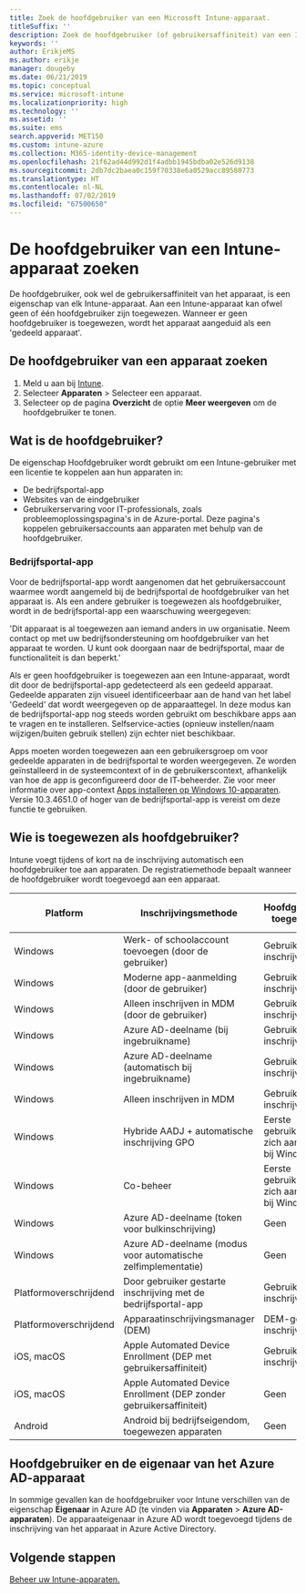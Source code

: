 ```yaml
---
title: Zoek de hoofdgebruiker van een Microsoft Intune-apparaat.
titleSuffix: ''
description: Zoek de hoofdgebruiker (of gebruikersaffiniteit) van een Intune-apparaat.
keywords: ''
author: ErikjeMS
ms.author: erikje
manager: dougeby
ms.date: 06/21/2019
ms.topic: conceptual
ms.service: microsoft-intune
ms.localizationpriority: high
ms.technology: ''
ms.assetid: ''
ms.suite: ems
search.appverid: MET150
ms.custom: intune-azure
ms.collection: M365-identity-device-management
ms.openlocfilehash: 21f62ad44d992d1f4adbb1945bdba02e526d9138
ms.sourcegitcommit: 2db7dc2baea0c159f70338e6a0529acc89580773
ms.translationtype: HT
ms.contentlocale: nl-NL
ms.lasthandoff: 07/02/2019
ms.locfileid: "67500650"
---
```

# <a name="find-the-primary-user-of-an-intune-device"></a>De hoofdgebruiker van een Intune-apparaat zoeken

De hoofdgebruiker, ook wel de gebruikersaffiniteit van het apparaat, is een eigenschap van elk Intune-apparaat. Aan een Intune-apparaat kan ofwel geen of één hoofdgebruiker zijn toegewezen. Wanneer er geen hoofdgebruiker is toegewezen, wordt het apparaat aangeduid als een 'gedeeld apparaat'.

## <a name="how-to-find-a-devices-primary-user"></a>De hoofdgebruiker van een apparaat zoeken

1. Meld u aan bij [Intune](https://go.microsoft.com/fwlink/?linkid=2090973).
2. Selecteer **Apparaten** > Selecteer een apparaat.
3. Selecteer op de pagina **Overzicht** de optie **Meer weergeven** om de hoofdgebruiker te tonen.

## <a name="what-is-the-primary-user"></a>Wat is de hoofdgebruiker?
De eigenschap Hoofdgebruiker wordt gebruikt om een Intune-gebruiker met een licentie te koppelen aan hun apparaten in:
- De bedrijfsportal-app
- Websites van de eindgebruiker
- Gebruikerservaring voor IT-professionals, zoals probleemoplossingspagina's in de Azure-portal. Deze pagina's koppelen gebruikersaccounts aan apparaten met behulp van de hoofdgebruiker.    

### <a name="company-portal-app"></a>Bedrijfsportal-app
Voor de bedrijfsportal-app wordt aangenomen dat het gebruikersaccount waarmee wordt aangemeld bij de bedrijfsportal de hoofdgebruiker van het apparaat is. Als een andere gebruiker is toegewezen als hoofdgebruiker, wordt in de bedrijfsportal-app een waarschuwing weergegeven:

'Dit apparaat is al toegewezen aan iemand anders in uw organisatie. Neem contact op met uw bedrijfsondersteuning om hoofdgebruiker van het apparaat te worden. U kunt ook doorgaan naar de bedrijfsportal, maar de functionaliteit is dan beperkt.'

Als er geen hoofdgebruiker is toegewezen aan een Intune-apparaat, wordt dit door de bedrijfsportal-app gedetecteerd als een gedeeld apparaat. Gedeelde apparaten zijn visueel identificeerbaar aan de hand van het label 'Gedeeld' dat wordt weergegeven op de apparaattegel. In deze modus kan de bedrijfsportal-app nog steeds worden gebruikt om beschikbare apps aan te vragen en te installeren. Selfservice-acties (opnieuw instellen/naam wijzigen/buiten gebruik stellen) zijn echter niet beschikbaar.  

Apps moeten worden toegewezen aan een gebruikersgroep om voor gedeelde apparaten in de bedrijfsportal te worden weergegeven. Ze worden geïnstalleerd in de systeemcontext of in de gebruikerscontext, afhankelijk van hoe de app is geconfigureerd door de IT-beheerder. Zie voor meer informatie over app-context [Apps installeren op Windows 10-apparaten](apps-windows-10-app-deploy.md#installing-apps-on-windows-10-devices). Versie 10.3.4651.0 of hoger van de bedrijfsportal-app is vereist om deze functie te gebruiken.


## <a name="who-is-assigned-as-the-primary-user"></a>Wie is toegewezen als hoofdgebruiker?
Intune voegt tijdens of kort na de inschrijving automatisch een hoofdgebruiker toe aan apparaten. De registratiemethode bepaalt wanneer de hoofdgebruiker wordt toegevoegd aan een apparaat.

| Platform | Inschrijvingsmethode | Hoofdgebruiker toegewezen | Hoofdgebruiker wordt toegewezen |
| ---- | ---- | ---- | ---- |
| Windows | Werk- of schoolaccount toevoegen (door de gebruiker) | Gebruiker inschrijven | Tijdens inschrijving |   
| Windows | Moderne app-aanmelding (door de gebruiker) | Gebruiker inschrijven | Tijdens inschrijving | 
| Windows | Alleen inschrijven in MDM (door de gebruiker) | Gebruiker inschrijven | Tijdens inschrijving | 
| Windows | Azure AD-deelname (bij ingebruikname) | Gebruiker inschrijven | Tijdens inschrijving | 
| Windows | Azure AD-deelname (automatisch bij ingebruikname) | Gebruiker inschrijven | Tijdens inschrijving | 
| Windows | Alleen inschrijven in MDM | Gebruiker inschrijven | Tijdens inschrijving | 
| Windows | Hybride AADJ + automatische inschrijving GPO | Eerste gebruiker die zich aanmeldt bij Windows | Als de eerste gebruiker zich aanmeldt bij Windows| 
| Windows | Co-beheer | Eerste gebruiker die zich aanmeldt bij Windows | Als de eerste gebruiker zich aanmeldt bij Windows | 
| Windows | Azure AD-deelname (token voor bulkinschrijving) | Geen | Niet van toepassing | 
| Windows | Azure AD-deelname (modus voor automatische zelfimplementatie) | Geen | Niet van toepassing | 
| Platformoverschrijdend | Door gebruiker gestarte inschrijving met de bedrijfsportal-app | Gebruiker inschrijven | Tijdens inschrijving |
| Platformoverschrijdend | Apparaatinschrijvingsmanager (DEM) | DEM-gebruiker inschrijven | Tijdens inschrijving |
| iOS, macOS | Apple Automated Device Enrollment (DEP met gebruikersaffiniteit) | Gebruiker inschrijven | Tijdens inschrijving |
| iOS, macOS | Apple Automated Device Enrollment (DEP zonder gebruikersaffiniteit) | Geen | Niet van toepassing |
| Android | Android bij bedrijfseigendom, toegewezen apparaten | Geen | Niet van toepassing |

## <a name="primary-user-and-azure-ad-device-owner"></a>Hoofdgebruiker en de eigenaar van het Azure AD-apparaat
In sommige gevallen kan de hoofdgebruiker voor Intune verschillen van de eigenschap **Eigenaar** in Azure AD (te vinden via **Apparaten** > **Azure AD-apparaten**). De apparaateigenaar in Azure AD wordt toegevoegd tijdens de inschrijving van het apparaat in Azure Active Directory.

## <a name="next-steps"></a>Volgende stappen
[Beheer uw Intune-apparaten.](device-management.md)
